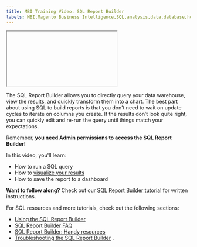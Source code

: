 ```yaml
---
title: MBI Training Video: SQL Report Builder
labels: MBI,Magento Business Intelligence,SQL,analysis,data,database,how to,mbi-api-migration,reports
---
```


<iframe></iframe>

The SQL Report Builder allows you to directly query your data warehouse, view the results, and quickly transform them into a chart. The best part about using SQL to build reports is that you don’t need to wait on update cycles to iterate on columns you create. If the results don’t look quite right, you can quickly edit and re-run the query until things match your expectations.

Remember, **you need Admin permissions to access the SQL Report Builder!** 

In this video, you'll learn:

* How to run a SQL query
* How to [visualize your results](https://support.magento.com/hc/en-us/articles/360016504852) 
* How to save the report to a dashboard

 **Want to follow along?** Check out our [SQL Report Builder tutorial](https://support.magento.com/hc/en-us/articles/360016504112) for written instructions.

For SQL resources and more tutorials, check out the following sections:

* [Using the SQL Report Builder](https://support.magento.com/hc/en-us/sections/360003113351-Using-the-SQL-Report-Builder)
* [SQL Report Builder FAQ](https://support.magento.com/hc/en-us/sections/360003107612-SQL-Report-Builder-FAQ)
* [SQL Report Builder: Handy resources](https://support.magento.com/hc/en-us/sections/360003107652-SQL-Report-Builder-Handy-resources)
* [Troubleshooting the SQL Report Builder](https://support.magento.com/hc/en-us/sections/360003107632-Troubleshooting-the-SQL-Report-Builder) .


